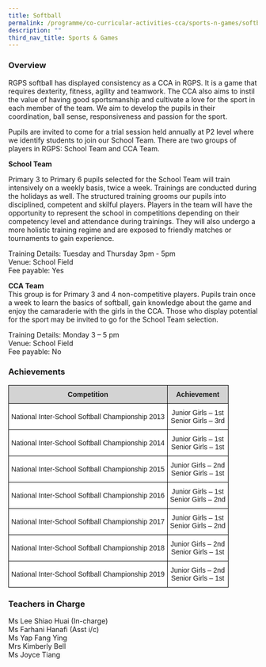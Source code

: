 ```yaml
---
title: Softball
permalink: /programme/co-curricular-activities-cca/sports-n-games/softball/
description: ""
third_nav_title: Sports & Games
---
```

### Overview

RGPS softball has displayed consistency as a CCA in RGPS. It is a game that requires dexterity, fitness, agility and teamwork. The CCA also aims to instil the value of having good sportsmanship and cultivate a love for the sport in each member of the team. We aim to develop the pupils in their coordination, ball sense, responsiveness and passion for the sport. 

  
Pupils are invited to come for a trial session held annually at P2 level where we identify students to join our School Team. There are two groups of players in RGPS: School Team and CCA Team. 


  
**School Team**

Primary 3 to Primary 6 pupils selected for the School Team will train intensively on a weekly basis, twice a week. Trainings are conducted during the holidays as well. The structured training grooms our pupils into disciplined, competent and skilful players. Players in the team will have the opportunity to represent the school in competitions depending on their competency level and attendance during trainings. They will also undergo a more holistic training regime and are exposed to friendly matches or tournaments to gain experience.

Training Details: Tuesday and Thursday 3pm - 5pm <br>
Venue: School Field <br>
Fee payable: Yes


  
**CCA Team**   <br>
This group is for Primary 3 and 4 non-competitive players. Pupils train once a week to learn the basics of softball, gain knowledge about the game and enjoy the camaraderie with the girls in the CCA. Those who display potential for the sport may be invited to go for the School Team selection.


  
Training Details: Monday 3 – 5 pm  
Venue: School Field<br>
Fee payable: No


### Achievements

<style type="text/css">
.tg  {border-collapse:collapse;border-spacing:0;}
.tg td{border-color:black;border-style:solid;border-width:1px;font-family:Arial, sans-serif;font-size:14px;
  overflow:hidden;padding:10px 5px;word-break:normal;}
.tg th{border-color:black;border-style:solid;border-width:1px;font-family:Arial, sans-serif;font-size:14px;
  font-weight:normal;overflow:hidden;padding:10px 5px;word-break:normal;}
.tg .tg-n348{background-color:#D3D3D3;font-weight:bold;text-align:center;vertical-align:top}
.tg .tg-f4yw{background-color:#FFF;text-align:center;vertical-align:middle}
</style>
<table class="tg">
<thead>
  <tr>
    <th class="tg-n348">Competition</th>
    <th class="tg-n348">Achievement</th>
  </tr>
</thead>
<tbody>
  <tr>
    <td class="tg-f4yw"><span style="background-color:white">National Inter-School Softball Championship 2013</span></td>
    <td class="tg-f4yw"><span style="background-color:white">Junior Girls – 1</span>st<br><span style="background-color:white">Senior Girls – 3</span>rd<br></td>
  </tr>
  <tr>
    <td class="tg-f4yw"><span style="background-color:white">National Inter-School Softball Championship 2014</span></td>
    <td class="tg-f4yw"><span style="background-color:white">Junior Girls – 1</span>st<br><span style="background-color:white">Senior Girls – 1</span>st</td>
  </tr>
  <tr>
    <td class="tg-f4yw"><span style="background-color:white">National Inter-School Softball Championship 2015</span></td>
    <td class="tg-f4yw"><span style="background-color:white">Junior Girls – 2</span>nd<br><span style="background-color:white">Senior Girls – 1</span>st</td>
  </tr>
  <tr>
    <td class="tg-f4yw"><span style="background-color:white">National Inter-School Softball Championship 2016</span></td>
    <td class="tg-f4yw"><span style="background-color:white">Junior Girls – 1</span>st<br><span style="background-color:white">Senior Girls – 2</span>nd</td>
  </tr>
  <tr>
    <td class="tg-f4yw"><span style="background-color:white">National Inter-School Softball Championship 2017</span></td>
    <td class="tg-f4yw"><span style="background-color:white">Junior Girls – 1</span>st<br><span style="background-color:white">Senior Girls – 2</span>nd</td>
  </tr>
  <tr>
    <td class="tg-f4yw"><span style="background-color:white">National Inter-School Softball Championship 2018</span></td>
    <td class="tg-f4yw"><span style="background-color:white">Junior Girls – 2</span>nd<br><span style="background-color:white">Senior Girls – 1</span>st</td>
  </tr>
  <tr>
    <td class="tg-f4yw"><span style="background-color:white">National Inter-School Softball Championship 2019</span></td>
    <td class="tg-f4yw"><span style="background-color:white">Junior Girls – 2</span>nd<br><span style="background-color:white">Senior Girls – 1</span>st</td>
  </tr>
</tbody>
</table>

### Teachers in Charge

Ms Lee Shiao Huai (In-charge)  <br>
Ms Farhani Hanafi (Asst i/c)  <br>
Ms Yap Fang Ying  <br>
Mrs Kimberly Bell  <br>
Ms Joyce Tiang